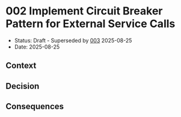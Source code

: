 # 002 Implement Circuit Breaker Pattern for External Service Calls

* Status: Draft - Superseded by [003](003-separate-read-and-write-data-models.md) 2025-08-25
* Date: 2025-08-25 

## Context

## Decision

## Consequences